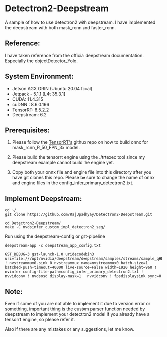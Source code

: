 # Detectron2-Deepstream
A sample of how to use detectron2 with deepstream. 
I have implemented the deepstream with both mask_rcnn and faster_rcnn.

## Reference:
I have taken reference from the official deepstream documentation.
Especially the objectDetector_Yolo.

## System Environment:
- Jetson AGX ORIN (Ubuntu 20.04 focal)
- Jetpack - 5.1.1 [L4t 35.3.1]
- CUDA: 11.4.315
- cuDNN : 8.6.0.166
- TensorRT: 8.5.2.2
- Deepstream: 6.2

## Prerequisites:
1. Please follow the [TensorRT's](https://github.com/NVIDIA/TensorRT/tree/release/8.6/samples/python/detectron2) github repo on how to build onnx for mask_rcnn_R_50_FPN_3x model.

2. Please build the tensorrt engine using the ./trtexec tool since my deepstream example cannot build the engine yet.

3. Copy both your onnx file and engine file into this directory after you have git clones this repo. Please be sure to change the name of onnx and engine files in the config_infer_primary_detectron2.txt.

## Implement Deepstream:
```
cd ~/
git clone https://github.com/RajUpadhyay/Detectron2-Deepstream.git
```
```
cd Detectron2-Deepstream/
make -C nvdsinfer_custom_impl_detectron2_seg/
```

Run using the deepstream-config or gst-pipeline
```
deepstream-app -c deepstream_app_config.txt
```
```
GST_DEBUG=3 gst-launch-1.0 uridecodebin3 uri=file:///opt/nvidia/deepstream/deepstream/samples/streams/sample_qHD.mp4 ! nvstreammux0.sink_0 nvstreammux name=nvstreammux0 batch-size=1 batched-push-timeout=40000 live-source=False width=1920 height=960 ! nvinfer config-file-path=config_infer_primary_detectron2.txt ! nvvidconv ! nvdsosd display-mask=1 ! nvvidconv ! fpsdisplaysink sync=0
```

## Note:
Even if some of you are not able to implement it due to version error or something, important thing is the custom parser function needed by deepstream to implement your detectron2 model if you already have a tensorrt engine, so please refer it.

Also if there are any mistakes or any suggestions, let me know.